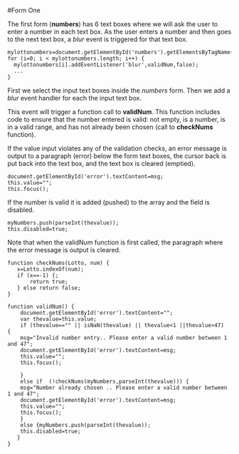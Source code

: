 
#Form One

The first form (**numbers**) has 6 text boxes where we will ask the user to enter a number in each text box. 
As the user enters a number and then goes to the next text box, a *blur* event is triggered for that text box. 

~~~
mylottonumbers=document.getElementById('numbers').getElementsByTagName('input');
for (i=0; i < mylottonumbers.length; i++) {
  mylottonumbers[i].addEventListener('blur',validNum,false);
  ...
}
~~~

First we select the input text boxes inside the *numbers* form. Then we add a *blur* event handler for each the input text box. 

This event will trigger a function call to **validNum**. This function includes code to ensure that the number entered is valid: not empty, is a number, 
is in a valid range, and has not already been chosen (call to **checkNums** function).  

If the value input violates any of the validation checks, an error message is output to a paragraph (error) below the form text boxes, the cursor back is put back into the text box, and the text box is cleared (emptied). 

~~~
document.getElementById('error').textContent=msg;
this.value="";
this.focus();
~~~

If the number is valid it is added (pushed) to the array and the field is disabled.

~~~
myNumbers.push(parseInt(thevalue));
this.disabled=true;
~~~

Note that when the validNum function is first called, the paragraph where the error message is output is cleared.

~~~
function checkNums(Lotto, num) {
   x=Lotto.indexOf(num);
   if (x==-1) {;
       return true;
   } else return false;
}

function validNum() {
    document.getElementById('error').textContent="";
    var thevalue=this.value;
    if (thevalue=="" || isNaN(thevalue) || thevalue<1 ||thevalue>47)   {
	msg="Invalid number entry.. Please enter a valid number between 1 and 47";
	document.getElementById('error').textContent=msg;
	this.value="";
	this.focus();

    }
    else if  (!checkNums(myNumbers,parseInt(thevalue))) {
	msg="Number already chosen .. Please enter a valid number between 1 and 47";
	document.getElementById('error').textContent=msg;
	this.value="";
	this.focus();
    }
	else {myNumbers.push(parseInt(thevalue));
	this.disabled=true;
   }
}
~~~

